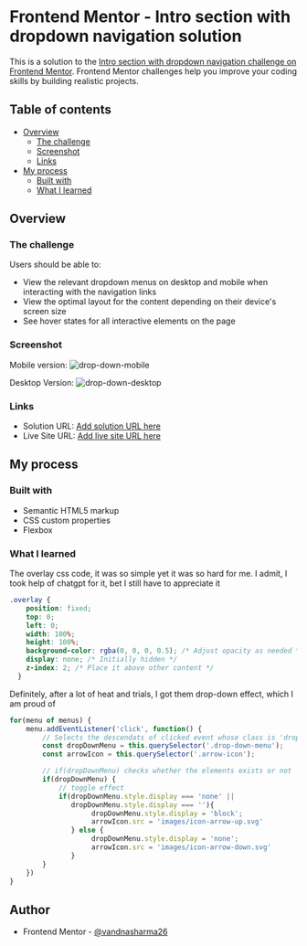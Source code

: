 # Frontend Mentor - Intro section with dropdown navigation solution

This is a solution to the [Intro section with dropdown navigation challenge on Frontend Mentor](https://www.frontendmentor.io/challenges/intro-section-with-dropdown-navigation-ryaPetHE5). Frontend Mentor challenges help you improve your coding skills by building realistic projects. 

## Table of contents

- [Overview](#overview)
  - [The challenge](#the-challenge)
  - [Screenshot](#screenshot)
  - [Links](#links)
- [My process](#my-process)
  - [Built with](#built-with)
  - [What I learned](#what-i-learned)


## Overview

### The challenge

Users should be able to:

- View the relevant dropdown menus on desktop and mobile when interacting with the navigation links
- View the optimal layout for the content depending on their device's screen size
- See hover states for all interactive elements on the page

### Screenshot

Mobile version:
![drop-down-mobile](https://github.com/vandnasharma26/intro-section-with-dropdown-navigation/assets/86317804/b8ca7530-40b7-4c5b-a0cf-b7d22f4e98a6)

Desktop Version:
![drop-down-desktop](https://github.com/vandnasharma26/intro-section-with-dropdown-navigation/assets/86317804/1bb3c26f-7b1c-4a99-85fb-844197981bdf)

### Links

- Solution URL: [Add solution URL here](https://your-solution-url.com)
- Live Site URL: [Add live site URL here](https://your-live-site-url.com)

## My process

### Built with

- Semantic HTML5 markup
- CSS custom properties
- Flexbox

### What I learned

The overlay css code, it was so simple yet it was so hard for me. I admit, I took help of chatgpt for it, bet I still have to appreciate it

```css
.overlay {
    position: fixed;
    top: 0;
    left: 0;
    width: 100%;
    height: 100%;
    background-color: rgba(0, 0, 0, 0.5); /* Adjust opacity as needed */
    display: none; /* Initially hidden */
    z-index: 2; /* Place it above other content */
  }
```

Definitely, after a lot of heat and trials, I got them drop-down effect, which I am proud of
```js
for(menu of menus) {
    menu.addEventListener('click', function() {
        // Selects the descendats of clicked event whose class is 'drop-down-menu', or 'arrow-icon'
        const dropDownMenu = this.querySelector('.drop-down-menu');
        const arrowIcon = this.querySelector('.arrow-icon');

        // if(dropDownMenu) checks whether the elements exists or not
        if(dropDownMenu) {
            // toggle effect
            if(dropDownMenu.style.display === 'none' ||
               dropDownMenu.style.display === ''){
                    dropDownMenu.style.display = 'block';
                    arrowIcon.src = 'images/icon-arrow-up.svg'
               } else {
                    dropDownMenu.style.display = 'none';
                    arrowIcon.src = 'images/icon-arrow-down.svg'
               }
        }
    })
}
```

## Author

- Frontend Mentor - [@vandnasharma26](https://www.frontendmentor.io/profile/vandnasharma26)

